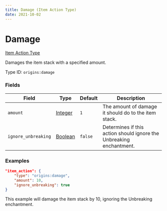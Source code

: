 ```yaml
---
title: Damage (Item Action Type)
date: 2021-10-02
---
```


# Damage

[Item Action Type](../item_action_types.md)

Damages the item stack with a specified amount.

Type ID: `origins:damage`


### Fields

Field | Type | Default | Description
------|------|---------|-------------
`amount` | [Integer](../data_types/integer.md) | `1` | The amount of damage it should do to the item stack.
`ignore_unbreaking` | [Boolean](../data_types/boolean.md) | `false` | Determines if this action should ignore the Unbreaking enchantment.



### Examples

```json
"item_action": {
    "type": "origins:damage",
    "amount": 10,
    "ignore_unbreaking": true
}
```

This example will damage the item stack by 10, ignoring the Unbreaking enchantment.
